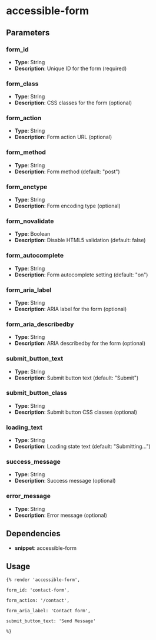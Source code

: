 # accessible-form



## Parameters


### form_id
- **Type**: String
- **Description**: Unique ID for the form (required)

### form_class
- **Type**: String
- **Description**: CSS classes for the form (optional)

### form_action
- **Type**: String
- **Description**: Form action URL (optional)

### form_method
- **Type**: String
- **Description**: Form method (default: "post")

### form_enctype
- **Type**: String
- **Description**: Form encoding type (optional)

### form_novalidate
- **Type**: Boolean
- **Description**: Disable HTML5 validation (default: false)

### form_autocomplete
- **Type**: String
- **Description**: Form autocomplete setting (default: "on")

### form_aria_label
- **Type**: String
- **Description**: ARIA label for the form (optional)

### form_aria_describedby
- **Type**: String
- **Description**: ARIA describedby for the form (optional)

### submit_button_text
- **Type**: String
- **Description**: Submit button text (default: "Submit")

### submit_button_class
- **Type**: String
- **Description**: Submit button CSS classes (optional)

### loading_text
- **Type**: String
- **Description**: Loading state text (default: "Submitting...")

### success_message
- **Type**: String
- **Description**: Success message (optional)

### error_message
- **Type**: String
- **Description**: Error message (optional)


## Dependencies


- **snippet**: accessible-form


## Usage


```liquid
{% render 'accessible-form',
```

```liquid
form_id: 'contact-form',
```

```liquid
form_action: '/contact',
```

```liquid
form_aria_label: 'Contact form',
```

```liquid
submit_button_text: 'Send Message'
```

```liquid
%}
```



